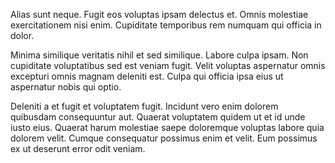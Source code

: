 Alias sunt neque. Fugit eos voluptas ipsam delectus et. Omnis molestiae exercitationem nisi enim. Cupiditate temporibus rem numquam qui officia in dolor.
 Minima similique veritatis nihil et sed similique. Labore culpa ipsam. Non cupiditate voluptatibus sed est veniam fugit. Velit voluptas aspernatur omnis excepturi omnis magnam deleniti est. Culpa qui officia ipsa eius ut aspernatur nobis qui optio.
 Deleniti a et fugit et voluptatem fugit. Incidunt vero enim dolorem quibusdam consequuntur aut. Quaerat voluptatem quidem ut et id unde iusto eius. Quaerat harum molestiae saepe doloremque voluptas labore quia dolorem velit. Cumque consequatur possimus enim et velit. Eum possimus ex ut deserunt error odit veniam.